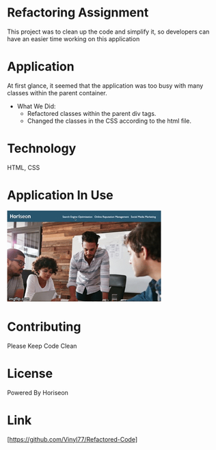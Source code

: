 # Refactoring Assignment
   This project was to clean up the code and simplify it, so developers can have an easier time working on this application

# Application
   At first glance, it seemed that the application was too busy with many classes within the parent container.
* What We Did:
    * Refactored classes within the parent div tags.
    * Changed the classes in the CSS according to the html file.

# Technology
   HTML, CSS

# Application In Use
  ![4wwpvm](4wwpvm.gif "Refactor")
   
# Contributing
  Please Keep Code Clean


# License
  Powered By Horiseon

# Link
  [https://github.com/Vinyl77/Refactored-Code]

